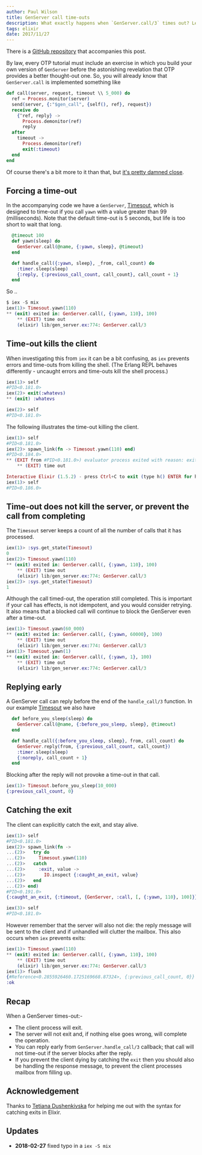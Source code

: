 ```yaml
---
author: Paul Wilson
title: GenServer call time-outs
description: What exactly happens when `GenServer.call/3` times out? Let's find out.
tags: elixir
date: 2017/11/27
---
```


There is a [GitHub repository](https://github.com/CultivateHQ/elixir_call_timeouts) that accompanies this post.


By law, every OTP tutorial must include an exercise in which you build your own version of `GenServer` before the astonishing revelation that OTP provides a better thought-out one. So, you will already know that `GenServer.call` is implemented something like

```elixir
def call(server, request, timeout \\ 5_000) do
  ref = Process.monitor(server)
  send(server, {:"$gen_call", {self(), ref}, request})
  receive do
    {^ref, reply} ->
      Process.demonitor(ref)
      reply
  after
    timeout ->
      Process.demonitor(ref)
      exit(:timeout)
  end
end
```

Of course there's a bit more to it than that, but [it's pretty damned close](https://github.com/erlang/otp/blob/695ce64b3168c3fcc2d5f2de5cb74701f767e71d/lib/stdlib/src/gen.erl#L155).

## Forcing a time-out

In the accompanying code we have a `GenServer`, [Timesout](https://github.com/CultivateHQ/elixir_call_timeouts/blob/master/lib/timesout.ex), which is designed to time-out if you call `yawn` with a value greater than 99 (milliseconds). Note that the default time-out is 5 seconds, but life is too short to wait that long.

```elixir
  @timeout 100
  def yawn(sleep) do
    GenServer.call(@name, {:yawn, sleep}, @timeout)
  end

  def handle_call({:yawn, sleep}, _from, call_count) do
    :timer.sleep(sleep)
    {:reply, {:previous_call_count, call_count}, call_count + 1}
  end
```

So ..

```elixir
$ iex -S mix
iex(1)> Timesout.yawn(110)
** (exit) exited in: GenServer.call(, {:yawn, 110}, 100)
    ** (EXIT) time out
    (elixir) lib/gen_server.ex:774: GenServer.call/3
```

## Time-out kills the client

When investigating this from `iex` it can be a bit confusing, as `iex` prevents errors and time-outs from killing the shell. (The Erlang REPL behaves differently - uncaught errors and time-outs kill the shell process.)

```elixir
iex(1)> self
#PID<0.181.0>
iex(2)> exit(:whatevs)
** (exit) :whatevs

iex(2)> self
#PID<0.181.0>
```

The following illustrates the time-out killing the client.

```elixir
iex(1)> self
#PID<0.181.0>
iex(2)> spawn_link(fn -> Timesout.yawn(110) end)
#PID<0.184.0>
** (EXIT from #PID<0.181.0>) evaluator process exited with reason: exited in: GenServer.call(, {:yawn, 110}, 100)
    ** (EXIT) time out

Interactive Elixir (1.5.2) - press Ctrl+C to exit (type h() ENTER for help)
iex(1)> self
#PID<0.186.0>

```

## Time-out does not kill the server, or prevent the call from completing

The `Timesout` server keeps a count of all the number of calls that it has processed.


```elixir
iex(1)> :sys.get_state(Timesout)
0
iex(2)> Timesout.yawn(110)
** (exit) exited in: GenServer.call(, {:yawn, 110}, 100)
    ** (EXIT) time out
    (elixir) lib/gen_server.ex:774: GenServer.call/3
iex(2)> :sys.get_state(Timesout)
1

```

Although the call timed-out, the operation still completed. This is important if your call has effects, is not idempotent, and you would consider retrying. It also means that a blocked call will continue to block the GenServer even after a time-out.

```elixir
iex(1)> Timesout.yawn(60_000)
** (exit) exited in: GenServer.call(, {:yawn, 60000}, 100)
    ** (EXIT) time out
    (elixir) lib/gen_server.ex:774: GenServer.call/3
iex(1)> Timesout.yawn(1)
** (exit) exited in: GenServer.call(, {:yawn, 1}, 100)
    ** (EXIT) time out
    (elixir) lib/gen_server.ex:774: GenServer.call/3
```

## Replying early

A GenServer call can reply before the end of the `handle_call/3` function. In our example [Timesout](https://github.com/CultivateHQ/elixir_call_timeouts/blob/master/lib/timesout.ex) we also have

```elixir
  def before_you_sleep(sleep) do
    GenServer.call(@name, {:before_you_sleep, sleep}, @timeout)
  end

  def handle_call({:before_you_sleep, sleep}, from, call_count) do
    GenServer.reply(from, {:previous_call_count, call_count})
    :timer.sleep(sleep)
    {:noreply, call_count + 1}
  end
```

Blocking after the reply will not provoke a time-out in that call.

```elixir
iex(1)> Timesout.before_you_sleep(10_000)
{:previous_call_count, 0}
```

## Catching the exit

The client can explicitly catch the exit, and stay alive.

```elixir
iex(1)> self
#PID<0.181.0>
iex(2)> spawn_link(fn ->
...(2)>   try do
...(2)>     Timesout.yawn(110)
...(2)>   catch
...(2)>     :exit, value ->
...(2)>       IO.inspect {:caught_an_exit, value}
...(2)>   end
...(2)> end)
#PID<0.191.0>
{:caught_an_exit, {:timeout, {GenServer, :call, [, {:yawn, 110}, 100]}}}

iex(3)> self
#PID<0.181.0>
```

However remember that the server will also not die: the reply message will be sent to the client and if unhandled will clutter the mailbox. This also occurs when `iex` prevents exits:

```elixir
iex(1)> Timesout.yawn(110)
** (exit) exited in: GenServer.call(, {:yawn, 110}, 100)
    ** (EXIT) time out
    (elixir) lib/gen_server.ex:774: GenServer.call/3
iex(1)> flush
{#Reference<0.2855926460.1725169668.87324>, {:previous_call_count, 0}}
:ok
```


## Recap

When a GenServer times-out:-

* The client process will exit.
* The server will not exit and, if nothing else goes wrong, will complete the operation.
* You can reply early from `GenServer.handle_call/3` callback; that call will not time-out if the server blocks after the reply.
* If you prevent the client dying by catching the `exit` then you should also be handling the response message, to prevent the client processes mailbox from filling up.

## Acknowledgement

Thanks to [Tetiana Dushenkivska](https://twitter.com/Tetiana12345678) for helping me out with the syntax for catching exits in Elixir.

## Updates

* **2018-02-27** fixed typo in a `iex -S mix`

